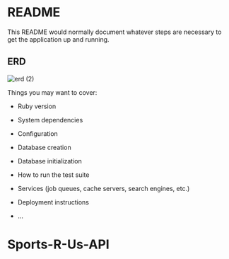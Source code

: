 # README

This README would normally document whatever steps are necessary to get the
application up and running.

## ERD 

![erd (2)](https://user-images.githubusercontent.com/43277807/122628294-f29e9a00-d07a-11eb-8307-7f008a5d0403.png)

Things you may want to cover:

* Ruby version

* System dependencies

* Configuration

* Database creation

* Database initialization

* How to run the test suite

* Services (job queues, cache servers, search engines, etc.)

* Deployment instructions

* ...
# Sports-R-Us-API
